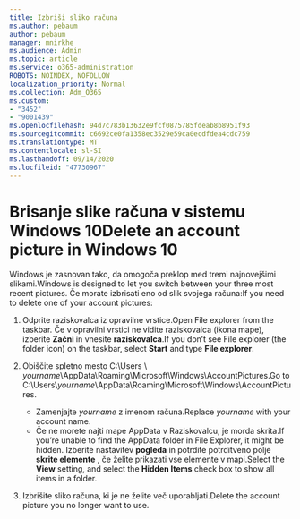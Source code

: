 ```yaml
---
title: Izbriši sliko računa
ms.author: pebaum
author: pebaum
manager: mnirkhe
ms.audience: Admin
ms.topic: article
ms.service: o365-administration
ROBOTS: NOINDEX, NOFOLLOW
localization_priority: Normal
ms.collection: Adm_O365
ms.custom:
- "3452"
- "9001439"
ms.openlocfilehash: 94d7c783b13632e9fcf0875785fdeab8b8951f93
ms.sourcegitcommit: c6692ce0fa1358ec3529e59ca0ecdfdea4cdc759
ms.translationtype: MT
ms.contentlocale: sl-SI
ms.lasthandoff: 09/14/2020
ms.locfileid: "47730967"
---
```

# <a name="delete-an-account-picture-in-windows-10"></a><span data-ttu-id="80ed0-102">Brisanje slike računa v sistemu Windows 10</span><span class="sxs-lookup"><span data-stu-id="80ed0-102">Delete an account picture in Windows 10</span></span>

<span data-ttu-id="80ed0-103">Windows je zasnovan tako, da omogoča preklop med tremi najnovejšimi slikami.</span><span class="sxs-lookup"><span data-stu-id="80ed0-103">Windows is designed to let you switch between your three most recent pictures.</span></span> <span data-ttu-id="80ed0-104">Če morate izbrisati eno od slik svojega računa:</span><span class="sxs-lookup"><span data-stu-id="80ed0-104">If you need to delete one of your account pictures:</span></span>

1. <span data-ttu-id="80ed0-105">Odprite raziskovalca iz opravilne vrstice.</span><span class="sxs-lookup"><span data-stu-id="80ed0-105">Open File explorer from the taskbar.</span></span> <span data-ttu-id="80ed0-106">Če v opravilni vrstici ne vidite raziskovalca (ikona mape), izberite **Začni** in vnesite **raziskovalca**.</span><span class="sxs-lookup"><span data-stu-id="80ed0-106">If you don’t see File explorer (the folder icon) on the taskbar, select **Start** and type **File explorer**.</span></span>

2. <span data-ttu-id="80ed0-107">Obiščite spletno mesto C:\Users \\ *yourname*\AppData\Roaming\Microsoft\Windows\AccountPictures.</span><span class="sxs-lookup"><span data-stu-id="80ed0-107">Go to C:\Users\\*yourname*\AppData\Roaming\Microsoft\Windows\AccountPictures.</span></span> 
    - <span data-ttu-id="80ed0-108">Zamenjajte *yourname* z imenom računa.</span><span class="sxs-lookup"><span data-stu-id="80ed0-108">Replace *yourname* with your account name.</span></span>
    - <span data-ttu-id="80ed0-109">Če ne morete najti mape AppData v Raziskovalcu, je morda skrita.</span><span class="sxs-lookup"><span data-stu-id="80ed0-109">If you’re unable to find the AppData folder in File Explorer, it might be hidden.</span></span> <span data-ttu-id="80ed0-110">Izberite nastavitev **pogleda** in potrdite potrditveno polje **skrite elemente** , če želite prikazati vse elemente v mapi.</span><span class="sxs-lookup"><span data-stu-id="80ed0-110">Select the **View** setting, and select the **Hidden Items** check box to show all items in a folder.</span></span>

3. <span data-ttu-id="80ed0-111">Izbrišite sliko računa, ki je ne želite več uporabljati.</span><span class="sxs-lookup"><span data-stu-id="80ed0-111">Delete the account picture you no longer want to use.</span></span>
 
 